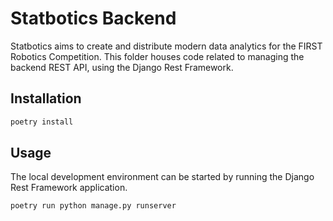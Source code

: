 # Statbotics Backend

Statbotics aims to create and distribute modern data analytics for the FIRST Robotics Competition. This folder houses code related to managing the backend REST API, using the Django Rest Framework.

## Installation

```bash
poetry install
```

## Usage

The local development environment can be started by running the Django Rest Framework application.

```bash
poetry run python manage.py runserver
```
